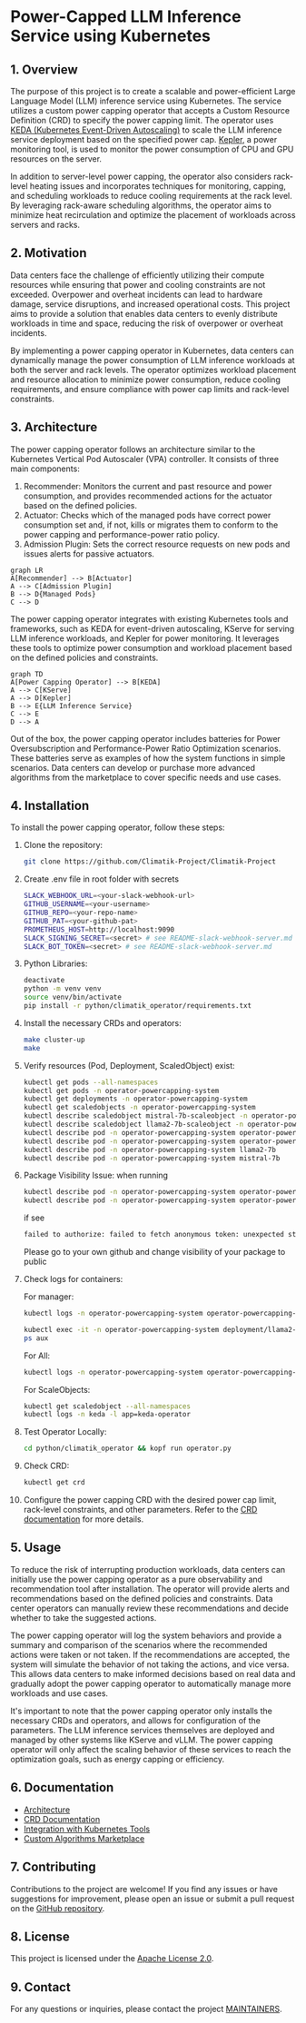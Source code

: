 # Power-Capped LLM Inference Service using Kubernetes

## 1. Overview

The purpose of this project is to create a scalable and power-efficient Large Language Model (LLM) inference service
using Kubernetes. The service utilizes a custom power capping operator that accepts a Custom Resource Definition (CRD)
to specify the power capping limit. The operator
uses [KEDA (Kubernetes Event-Driven Autoscaling)](https://github.com/kedacore/keda) to scale the LLM inference service
deployment based on the specified power cap. [Kepler](https://github.com/sustainable-computing-io/kepler), a power
monitoring tool, is used to monitor the power consumption of CPU and GPU resources on the server.

In addition to server-level power capping, the operator also considers rack-level heating issues and incorporates
techniques for monitoring, capping, and scheduling workloads to reduce cooling requirements at the rack level. By
leveraging rack-aware scheduling algorithms, the operator aims to minimize heat recirculation and optimize the placement
of workloads across servers and racks.

## 2. Motivation

Data centers face the challenge of efficiently utilizing their compute resources while ensuring that power and cooling
constraints are not exceeded. Overpower and overheat incidents can lead to hardware damage, service disruptions, and
increased operational costs. This project aims to provide a solution that enables data centers to evenly distribute
workloads in time and space, reducing the risk of overpower or overheat incidents.

By implementing a power capping operator in Kubernetes, data centers can dynamically manage the power consumption of LLM
inference workloads at both the server and rack levels. The operator optimizes workload placement and resource
allocation to minimize power consumption, reduce cooling requirements, and ensure compliance with power cap limits and
rack-level constraints.

## 3. Architecture

The power capping operator follows an architecture similar to the Kubernetes Vertical Pod Autoscaler (VPA) controller.
It consists of three main components:

1. Recommender: Monitors the current and past resource and power consumption, and provides recommended actions for the
   actuator based on the defined policies.
2. Actuator: Checks which of the managed pods have correct power consumption set and, if not, kills or migrates them to
   conform to the power capping and performance-power ratio policy.
3. Admission Plugin: Sets the correct resource requests on new pods and issues alerts for passive actuators.

```mermaid
graph LR
A[Recommender] --> B[Actuator]
A --> C[Admission Plugin]
B --> D{Managed Pods}
C --> D
```

The power capping operator integrates with existing Kubernetes tools and frameworks, such as KEDA for event-driven
autoscaling, KServe for serving LLM inference workloads, and Kepler for power monitoring. It leverages these tools to
optimize power consumption and workload placement based on the defined policies and constraints.

```mermaid
graph TD
A[Power Capping Operator] --> B[KEDA]
A --> C[KServe]
A --> D[Kepler]
B --> E{LLM Inference Service}
C --> E
D --> A
```

Out of the box, the power capping operator includes batteries for Power Oversubscription and Performance-Power Ratio
Optimization scenarios. These batteries serve as examples of how the system functions in simple scenarios. Data centers
can develop or purchase more advanced algorithms from the marketplace to cover specific needs and use cases.

## 4. Installation

To install the power capping operator, follow these steps:

1. Clone the repository:

   ```bash
   git clone https://github.com/Climatik-Project/Climatik-Project
   ```

2. Create .env file in root folder with secrets

   ```bash
   SLACK_WEBHOOK_URL=<your-slack-webhook-url>
   GITHUB_USERNAME=<your-username>
   GITHUB_REPO=<your-repo-name>
   GITHUB_PAT=<your-github-pat>
   PROMETHEUS_HOST=http://localhost:9090
   SLACK_SIGNING_SECRET=<secret> # see README-slack-webhook-server.md
   SLACK_BOT_TOKEN=<secret> # see README-slack-webhook-server.md
   ```

3. Python Libraries:

   ```bash
   deactivate
   python -m venv venv
   source venv/bin/activate
   pip install -r python/climatik_operator/requirements.txt
   ```

4. Install the necessary CRDs and operators:

   ```bash
   make cluster-up
   make
   ```

5. Verify resources (Pod, Deployment, ScaledObject) exist:

   ```bash
   kubectl get pods --all-namespaces
   kubectl get pods -n operator-powercapping-system
   kubectl get deployments -n operator-powercapping-system
   kubectl get scaledobjects -n operator-powercapping-system
   kubectl describe scaledobject mistral-7b-scaleobject -n operator-powercapping-system
   kubectl describe scaledobject llama2-7b-scaleobject -n operator-powercapping-system
   kubectl describe pod -n operator-powercapping-system operator-powercapping-controller-manager
   kubectl describe pod -n operator-powercapping-system operator-powercapping-webhook-manager
   kubectl describe pod -n operator-powercapping-system llama2-7b
   kubectl describe pod -n operator-powercapping-system mistral-7b
   ```

6. Package Visibility Issue:
   when running

   ```bash
   kubectl describe pod -n operator-powercapping-system operator-powercapping-controller-manager
   kubectl describe pod -n operator-powercapping-system operator-powercapping-webhook-manager
   ```

   if see

   ```bash
   failed to authorize: failed to fetch anonymous token: unexpected status from GET request to URL, 401 Unauthorized
   ```

   Please go to your own github and change visibility of your package to public

7. Check logs for containers:

   For manager:

   ```bash
   kubectl logs -n operator-powercapping-system operator-powercapping-controller-manager-${pod unique id} -c manager
   ```

   ```bash
   kubectl exec -it -n operator-powercapping-system deployment/llama2-7b -- /bin/sh
   ps aux
   ```

   For All:

   ```bash
   kubectl logs -n operator-powercapping-system operator-powercapping-controller-manager-${pod unique id} --all-containers=true
   ```

   For ScaleObjects:

   ```bash
   kubectl get scaledobject --all-namespaces
   kubectl logs -n keda -l app=keda-operator
   ```

8. Test Operator Locally:

   ```bash
   cd python/climatik_operator && kopf run operator.py
   ```

9. Check CRD:

   ```bash
   kubectl get crd
   ```

10. Configure the power capping CRD with the desired power cap limit, rack-level constraints, and other parameters. Refer
   to the [CRD documentation](docs/crd.md) for more details.

## 5. Usage

To reduce the risk of interrupting production workloads, data centers can initially use the power capping operator as a
pure observability and recommendation tool after installation. The operator will provide alerts and recommendations
based on the defined policies and constraints. Data center operators can manually review these recommendations and
decide whether to take the suggested actions.

The power capping operator will log the system behaviors and provide a summary and comparison of the scenarios where the
recommended actions were taken or not taken. If the recommendations are accepted, the system will simulate the behavior
of not taking the actions, and vice versa. This allows data centers to make informed decisions based on real data and
gradually adopt the power capping operator to automatically manage more workloads and use cases.

It's important to note that the power capping operator only installs the necessary CRDs and operators, and allows for
configuration of the parameters. The LLM inference services themselves are deployed and managed by other systems like
KServe and vLLM. The power capping operator will only affect the scaling behavior of these services to reach the
optimization goals, such as energy capping or efficiency.

## 6. Documentation

- [Architecture](doc/architecture.md)
- [CRD Documentation](doc/crd.md)
- [Integration with Kubernetes Tools](doc/integrations.md)
- [Custom Algorithms Marketplace](doc/marketplace.md)

## 7. Contributing

Contributions to the project are welcome! If you find any issues or have suggestions for improvement, please open an
issue or submit a pull request on the [GitHub repository](https://github.com/Climatik-Project/Climatik-Project).

## 8. License

This project is licensed under the [Apache License 2.0](LICENSE).

## 9. Contact

For any questions or inquiries, please contact the project [MAINTAINERS](MAINTAINERS.md).